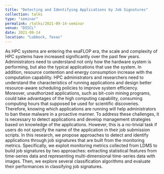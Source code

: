 ```yaml
---
title: "Detecting and Identifying Applications by Job Signatures"
collection: talks
type: "seminar"
permalink: /talks/2021-09-14-seminar
venue: "DISCL"
date: 2021-09-14
location: "Lubbock, Texas"
---
```


As HPC systems are entering the exaFLOP era, the scale and complexity of HPC systems have increased significantly over the past few years. Administrators need to understand not only how the hardware system is performing, but also the typical applications that use the system. In addition, resource contention and energy consumption increase with the computation capability. HPC administrators and researchers need to understand the characteristics of running applications and design better resource-aware scheduling policies to improve system efficiency. Moreover, unauthorized applications, such as bit-coin mining programs, could take advantages of the high computing capability, consuming computing hours that supposed be used for scientific discoveries. Therefore, knowing which applications are running will help administrators to ban these malware in a proactive manner. To address these challenges, it is necessary to detect applications and develop management strategies based on knowledge of the applications. However, this is a no-trivial task if users do not specify the name of the application in their job submission scripts. In this research, we propose approaches to detect and identify applications through job signatures that are built from the monitoring metrics. Specifically, we exploit monitoring metrics collected from LDMS to build job signatures by two approaches: extracting statistical features from time-series data and representing multi-dimensional time-series data with images. Then, we explore several classification algorithms and evaluate their performances in classifying job signatures.
